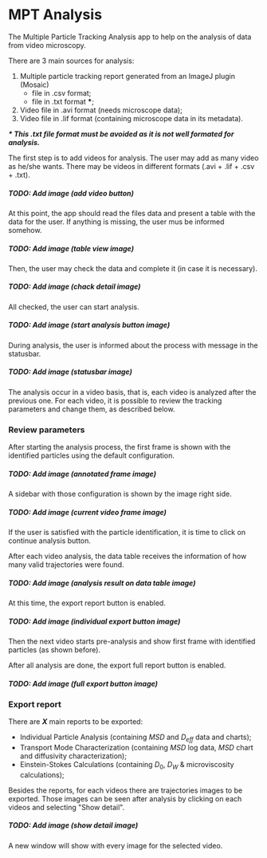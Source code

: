 # MPT Analysis

The Multiple Particle Tracking Analysis app to help on the analysis of data from video microscopy.

There are 3 main sources for analysis:

1. Multiple particle tracking report generated from an ImageJ plugin (Mosaic)
   - file in .csv format;
   - file in .txt format **\***;
2. Video file in .avi format (needs microscope data);
3. Video file in .lif format (containing microscope data in its metadata).

_**\* This .txt file format must be avoided as it is not well formated for analysis.**_

The first step is to add videos for analysis. The user may add as many video as he/she wants. There may be videos in different formats (.avi + .lif + .csv + .txt).

##### TODO: Add image (add video button)

At this point, the app should read the files data and present a table with the data for the user. If anything is missing, the user mus be informed somehow.

##### TODO: Add image (table view image)

Then, the user may check the data and complete it (in case it is necessary).

##### TODO: Add image (chack detail image)

All checked, the user can start analysis.

##### TODO: Add image (start analysis button image)

During analysis, the user is informed about the process with message in the statusbar.

##### TODO: Add image (statusbar image)

The analysis occur in a video basis, that is, each video is analyzed after the previous one.
For each video, it is possible to review the tracking parameters and change them, as described below.

### Review parameters

After starting the analysis process, the first frame is shown with the identified particles using the default configuration.

##### TODO: Add image (annotated frame image)

A sidebar with those configuration is shown by the image right side.

##### TODO: Add image (current video frame image)

If the user is satisfied with the particle identification, it is time to click on continue analysis button.

After each video analysis, the data table receives the information of how many valid trajectories were found.

##### TODO: Add image (analysis result on data table image)

At this time, the export report button is enabled.

##### TODO: Add image (individual export button image)

Then the next video starts pre-analysis and show first frame with identified particles (as shown before).

After all analysis are done, the export full report button is enabled.

##### TODO: Add image (full export button image)

### Export report

There are _**X**_ main reports to be exported:

-   Individual Particle Analysis (containing $MSD$ and $D_{eff}$ data and charts);
-   Transport Mode Characterization (containing $MSD$ log data, $MSD$ chart and diffusivity characterization);
-   Einstein-Stokes Calculations (containing $D_0$, $D_W$ & microviscosity calculations);

Besides the reports, for each videos there are trajectories images to be exported. Those images can be seen after analysis by clicking on each videos and selecting "Show detail".

##### TODO: Add image (show detail image)

A new window will show with every image for the selected video.

<!-- TODO: Write details and documentation -->
